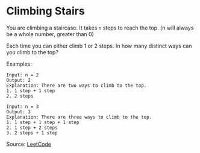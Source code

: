 # Climbing Stairs

You are climbing a staircase. It takes `n` steps to reach the top. (n will always be a whole number, greater than 0)

Each time you can either climb 1 or 2 steps. In how many distinct ways can you climb to the top?

Examples:
```
Input: n = 2
Output: 2
Explanation: There are two ways to climb to the top.
1. 1 step + 1 step
2. 2 steps

Input: n = 3
Output: 3
Explanation: There are three ways to climb to the top.
1. 1 step + 1 step + 1 step
2. 1 step + 2 steps
3. 2 steps + 1 step

```

Source: [LeetCode](https://leetcode.com/problems/climbing-stairs/)
